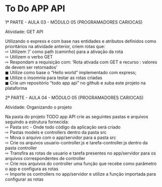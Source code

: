 # To Do APP API
1ª PARTE - AULA 03 - MÓDULO 05 (PROGRAMADORES CARIOCAS)

Atividade: GET API

Utilizando o express e com base nas entidades e atributos definidos como prioritários na atividade anterior, criem rotas que:<br>
⇨ Utilizem ‘/<nome da entidade>’ como path (caminho) para a ativação da rota<br>
⇨ Utilizem o verbo GET<br>
⇨ Respondam a requisição com: ‘Rota ativada com GET e recurso <nome da entidade>: valores de <nome da entidade> devem ser retornados’<br>
◼ Utilize como base o “Hello world” implementado com express;<br>
◼ Utilize o insomnia para testar as rotas criadas<br>
◼ Crie um repositório “todo app api” no github e suba este projeto na plataforma<br>

2ª PARTE - AULA 04 - MÓDULO 05 (PROGRAMADORES CARIOCAS)

Atividade: Organizando o projeto

Na pasta do projeto TODO app API crie as seguintes pastas e arquivos seguindo a estrutura fornecida:<br>
⇨ Pasta src - Onde todo código da aplicação será criado<br>
⇨ Pastas models e controllers dentro da pasta src<br>
⇨ Mova o arquivo com o app/servidor para a pasta src<br>
⇨ Crie os arquivos usuario-controller.js e tarefa-controller.js dentro da pasta controller<br>
⇨ Transfira as rotas de usuario e tarefa presentes no app/servidor para os arquivos correspondentes de controller<br>
⇨ Crie nos arquivos do controller uma função que recebe como parâmetro o app e configura as rotas<br>
⇨ Importe os controllers no app/servidor e utilize a função importada para configurar as rotas<br>
